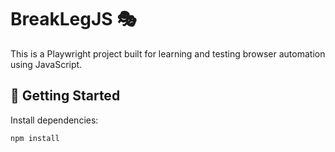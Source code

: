 # BreakLegJS 🎭

This is a Playwright project built for learning and testing browser automation using JavaScript.

## 🚀 Getting Started

Install dependencies:
```bash
npm install
